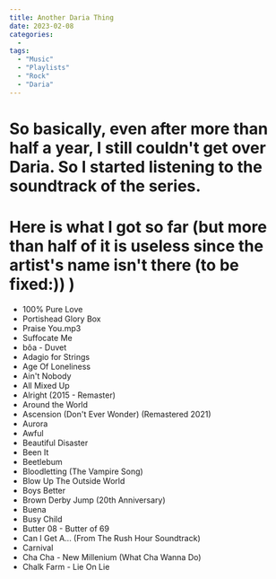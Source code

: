 ```yaml
---
title: Another Daria Thing
date: 2023-02-08
categories:
  -
tags:
  - "Music"
  - "Playlists"
  - "Rock"
  - "Daria"
---
```



# So basically, even after more than half a year, I still couldn't get over Daria. So I started listening to the soundtrack of the series.
<!--more-->

Here is what I got so far (but more than half of it is useless since the artist's name isn't there (to be fixed:)) )
====================================================================================================================

*   100% Pure Love
*   Portishead Glory Box
*   Praise You.mp3
*   Suffocate Me
*   bôa - Duvet
*   Adagio for Strings
*   Age Of Loneliness
*   Ain't Nobody
*   All Mixed Up
*   Alright (2015 - Remaster)
*   Around the World
*   Ascension (Don't Ever Wonder) (Remastered 2021)
*   Aurora
*   Awful
*   Beautiful Disaster
*   Been It
*   Beetlebum
*   Bloodletting (The Vampire Song)
*   Blow Up The Outside World
*   Boys Better
*   Brown Derby Jump (20th Anniversary)
*   Buena
*   Busy Child
*   Butter 08 - Butter of 69
*   Can I Get A... (From The Rush Hour Soundtrack)
*   Carnival
*   Cha Cha - New Millenium (What Cha Wanna Do)
*   Chalk Farm - Lie On Lie
